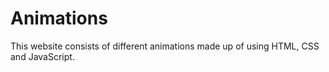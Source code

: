 # Animations
This website consists of different animations made up of using HTML, CSS and JavaScript.
